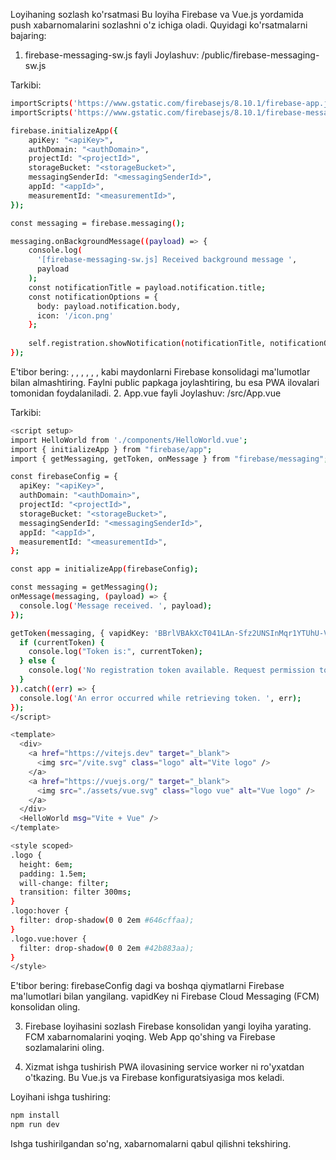Loyihaning sozlash ko'rsatmasi
Bu loyiha Firebase va Vue.js yordamida push xabarnomalarini sozlashni o'z ichiga oladi. Quyidagi ko'rsatmalarni bajaring:

1. firebase-messaging-sw.js fayli
Joylashuv:
/public/firebase-messaging-sw.js

Tarkibi:
```bash
importScripts('https://www.gstatic.com/firebasejs/8.10.1/firebase-app.js');
importScripts('https://www.gstatic.com/firebasejs/8.10.1/firebase-messaging.js');

firebase.initializeApp({
    apiKey: "<apiKey>",
    authDomain: "<authDomain>",
    projectId: "<projectId>",
    storageBucket: "<storageBucket>",
    messagingSenderId: "<messagingSenderId>",
    appId: "<appId>",
    measurementId: "<measurementId>",
});

const messaging = firebase.messaging();

messaging.onBackgroundMessage((payload) => {
    console.log(
      '[firebase-messaging-sw.js] Received background message ',
      payload
    );
    const notificationTitle = payload.notification.title;
    const notificationOptions = {
      body: payload.notification.body,
      icon: '/icon.png'
    };
  
    self.registration.showNotification(notificationTitle, notificationOptions);
});
```
E'tibor bering:
<apiKey>, <authDomain>, <projectId>, <storageBucket>, <messagingSenderId>, <appId>, <measurementId> kabi maydonlarni Firebase konsolidagi ma'lumotlar bilan almashtiring.
Faylni public papkaga joylashtiring, bu esa PWA ilovalari tomonidan foydalaniladi.
2. App.vue fayli
Joylashuv:
/src/App.vue


Tarkibi:
```bash
<script setup>
import HelloWorld from './components/HelloWorld.vue';
import { initializeApp } from "firebase/app";
import { getMessaging, getToken, onMessage } from "firebase/messaging";

const firebaseConfig = {
  apiKey: "<apiKey>",
  authDomain: "<authDomain>",
  projectId: "<projectId>",
  storageBucket: "<storageBucket>",
  messagingSenderId: "<messagingSenderId>",
  appId: "<appId>",
  measurementId: "<measurementId>",
};

const app = initializeApp(firebaseConfig);

const messaging = getMessaging();
onMessage(messaging, (payload) => {
  console.log('Message received. ', payload);
});

getToken(messaging, { vapidKey: 'BBrlVBAkXcT041LAn-Sfz2UNSInMqr1YTUhU-VtdOK3g1sr-AXcJW9X9vToUG3jZDUdLXPC9_2YD2-EP9UicfxA' }).then((currentToken) => {
  if (currentToken) {
    console.log("Token is:", currentToken);
  } else {
    console.log('No registration token available. Request permission to generate one.');
  }
}).catch((err) => {
  console.log('An error occurred while retrieving token. ', err);
});
</script>

<template>
  <div>
    <a href="https://vitejs.dev" target="_blank">
      <img src="/vite.svg" class="logo" alt="Vite logo" />
    </a>
    <a href="https://vuejs.org/" target="_blank">
      <img src="./assets/vue.svg" class="logo vue" alt="Vue logo" />
    </a>
  </div>
  <HelloWorld msg="Vite + Vue" />
</template>

<style scoped>
.logo {
  height: 6em;
  padding: 1.5em;
  will-change: filter;
  transition: filter 300ms;
}
.logo:hover {
  filter: drop-shadow(0 0 2em #646cffaa);
}
.logo.vue:hover {
  filter: drop-shadow(0 0 2em #42b883aa);
}
</style>
```
E'tibor bering:
firebaseConfig dagi <apiKey> va boshqa qiymatlarni Firebase ma'lumotlari bilan yangilang.
vapidKey ni Firebase Cloud Messaging (FCM) konsolidan oling.


3. Firebase loyihasini sozlash
Firebase konsolidan yangi loyiha yarating.
FCM xabarnomalarini yoqing.
Web App qo'shing va Firebase sozlamalarini oling.

4. Xizmat ishga tushirish
PWA ilovasining service worker ni ro'yxatdan o'tkazing. Bu Vue.js va Firebase konfiguratsiyasiga mos keladi.

Loyihani ishga tushiring:

```bash
npm install
npm run dev
```
Ishga tushirilgandan so'ng, xabarnomalarni qabul qilishni tekshiring.


